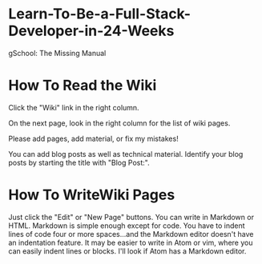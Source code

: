 # Learn-To-Be-a-Full-Stack-Developer-in-24-Weeks
gSchool: The Missing Manual

# How To Read the Wiki

Click the "Wiki" link in the right column.

On the next page, look in the right column for the list of wiki pages.

Please add pages, add material, or fix my mistakes!

You can add blog posts as well as technical material. Identify your blog posts by starting the title with "Blog Post:".

# How To WriteWiki Pages

Just click the "Edit" or "New Page" buttons. You can write in Markdown or HTML. Markdown is simple enough except for code. You have to indent lines of code four or more spaces...and the Markdown editor doesn't have an indentation feature. It may be easier to write in Atom or vim, where you can easily indent lines or blocks. I'll look if Atom has a Markdown editor.

